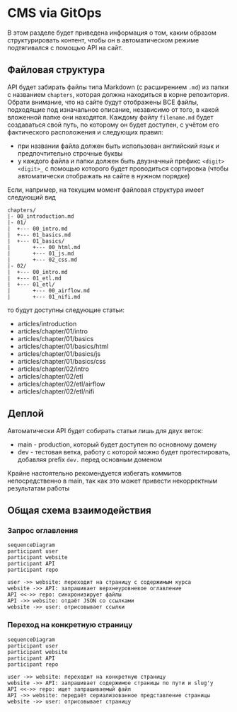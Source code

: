# CMS via GitOps

В этом разделе будет приведена информация о том, каким образом структурировать контент, чтобы он в автоматическом режиме подтягивался с помощью API на сайт.

## Файловая структура

API будет забирать файлы типа Markdown (с расширением `.md`) из папки с названием `chapters`, которая должна находиться в корне репозитория. 
Обрати внимание, что на сайте будут отображены ВСЕ файлы, подходящие под изначальное описание, независимо от того, в какой вложенной папке они находятся.
Каждому файлу `filename.md` будет создаваться свой путь, по которому он будет доступен, с учётом его фактического расположения и следующих правил:
- при названии файла должен быть использован английский язык и предпочтительно строчные буквы
- у каждого файла и папки должен быть двузначный префикс `<digit><digit>_` с помощью которого будет проводиться сортировка (чтобы автоматически отображать на сайте в нужном порядке)

Если, например, на текущим момент файловая структура имеет следующий вид
```
chapters/
|- 00_introduction.md
|- 01/
|  +--- 00_intro.md
|  +--- 01_basics.md
|  +--- 01_basics/
|       +--- 00_html.md
|       +--- 01_js.md
|       +--- 02_css.md
|- 02/
|  +--- 00_intro.md
|  +--- 01_etl.md
|  +--- 01_etl/
|       +--- 00_airflow.md
|       +--- 01_nifi.md
```

то будут доступны следующие статьи:
- articles/introduction
- articles/chapter/01/intro
- articles/chapter/01/basics
- articles/chapter/01/basics/html
- articles/chapter/01/basics/js
- articles/chapter/01/basics/css
- articles/chapter/02/intro
- articles/chapter/02/etl
- articles/chapter/02/etl/airflow
- articles/chapter/02/etl/nifi

## Деплой

Автоматически API будет собирать статьи лишь для двух веток:
- main - production, который будет доступен по основному домену
- dev - тестовая ветка, работу с которой можно будет протестировать, добавляя prefix `dev.` перед основным доменом

Крайне настоятельно рекомендуется избегать коммитов непосредственно в main, так как это может привести некорректным результатам работы

## Общая схема взаимодействия

### Запрос оглавления

```mermaid
sequenceDiagram
participant user
participant website
participant API
participant repo

user ->> website: переходит на страницу с содержимым курса
website ->> API: запрашивает верхнеуровневое оглавление
API <<->> repo: синхронизирует файлы
API ->> website: отдаёт JSON со ссылками
website ->> user: отрисовывает ссылки
```

### Переход на конкретную страницу

```mermaid
sequenceDiagram
participant user
participant website
participant API
participant repo

user ->> website: переходит на конкретную страницу
website ->> API: запрашивает содержимое страницы по пути и slug'у
API <<->> repo: ищет запрашиваемый файл
API ->> website: передаёт сериализованное представление страницы
website ->> user: отрисовывает страницу
```
